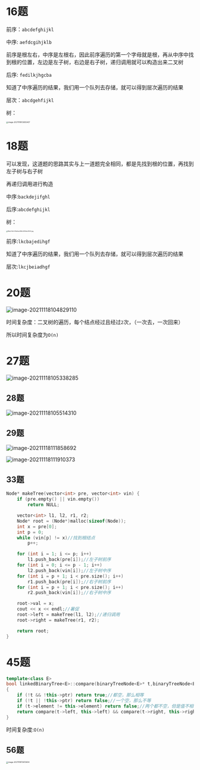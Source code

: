 # 16题

前序：`abcdefghijkl`

中序:   `aefdcgihjklb`

前序是根左右，中序是左根右，因此前序遍历的第一个字母就是根，再从中序中找到根的位置，左边是左子树，右边是右子树，递归调用就可以构造出来二叉树

后序: `fedilkjhgcba`

知道了中序遍历的结果，我们用一个队列去存储，就可以得到层次遍历的结果

层次：`abcdgehfijkl`

树：

<img src="C:\Users\4399\AppData\Roaming\Typora\typora-user-images\image-20211118103655407.png" alt="image-20211118103655407" style="zoom:33%;" />



# 18题

可以发现，这道题的思路其实与上一道题完全相同，都是先找到根的位置，再找到左子树与右子树

再递归调用进行构造

中序:`backdejifghl`

后序:`abcdefghijkl`

树：

<img src="16题.assets/86ac57a1c314a4ae4f6b4209ddc8322.jpg.jpg" alt="86ac57a1c314a4ae4f6b4209ddc8322.jpg" style="zoom:25%;" />



前序:`lkcbajedihgf`

知道了中序遍历的结果，我们用一个队列去存储，就可以得到层次遍历的结果

层次:`lkcjbeiadhgf`



# 20题

![image-20211118104829110](16题.assets/image-20211118104829110.png)

时间复杂度：二叉树的遍历，每个结点经过且经过`2`次，（一次去，一次回来）

所以时间复杂度为`O(n)`



# 27题

![image-20211118105338285](16题.assets/image-20211118105338285.png)



## 28题

![image-20211118105514310](16题.assets/image-20211118105514310.png)



## 29题

![image-20211118111858692](16题.assets/image-20211118111858692.png)

![image-20211118111910373](16题.assets/image-20211118111910373.png)



## 33题

```c++
Node* makeTree(vector<int> pre, vector<int> vin) {
	if (pre.empty() || vin.empty())
		return NULL;

	vector<int> l1, l2, r1, r2;
	Node* root = (Node*)malloc(sizeof(Node));
	int x = pre[0];
	int p = 0;
	while (vin[p] != x)//找到根结点
		p++;

	for (int i = 1; i <= p; i++)
		l1.push_back(pre[i]);//左子树前序
	for (int i = 0; i <= p - 1; i++)
		l2.push_back(vin[i]);//左子树中序
	for (int i = p + 1; i < pre.size(); i++)
		r1.push_back(pre[i]);//右子树前序
	for (int i = p + 1; i < pre.size(); i++)
		r2.push_back(vin[i]);//右子树中序

	root->val = x;
	cout << x << endl;//暑促
	root->left = makeTree(l1, l2);//递归调用
	root->right = makeTree(r1, r2);

	return root;
}
```



# 45题

```c++
template<class E>
bool linkedBinaryTree<E>::compare(binaryTreeNode<E>* t,binaryTreeNode<E>*p)
{
	if (!t && !this->ptr) return true;//都空，那么相等
	if (!t || !this->ptr) return false;//一个空，那么不等
	if (t->element != this->element) return false;//两个都不空，但是值不相等，那么返回false
	return compare(t->left, this->left) && compare(t->right, this->right);//如果以上都不是，//那么需要看一下左子树和右子树的结果
}
```

时间复杂度:`O(n)`



## 56题

<img src="16题.assets/image-20211118113613604.png" alt="image-20211118113613604" style="zoom:33%;" />



